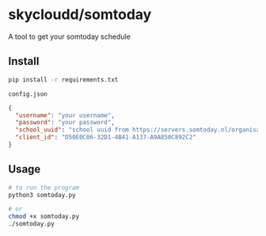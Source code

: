 # skycloudd/somtoday

A tool to get your somtoday schedule

## Install

```sh
pip install -r requirements.txt
```

`config.json`

```json
{
  "username": "your username",
  "password": "your password",
  "school_uuid": "school uuid from https://servers.somtoday.nl/organisaties.json",
  "client_id": "D50E0C06-32D1-4B41-A137-A9A850C892C2"
}
```

## Usage

```sh
# to run the program
python3 somtoday.py

# or
chmod +x somtoday.py
./somtoday.py
```
